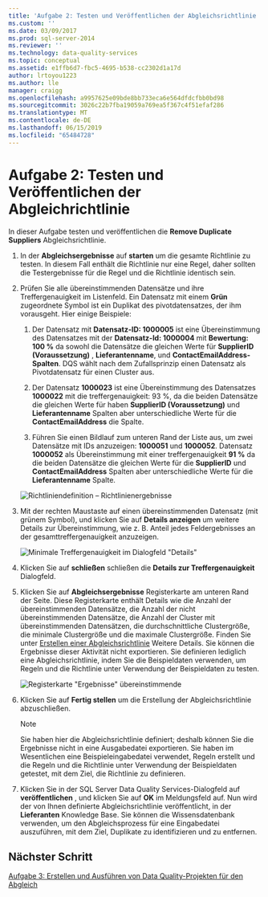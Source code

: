 ```yaml
---
title: 'Aufgabe 2: Testen und Veröffentlichen der Abgleichsrichtlinie | Microsoft-Dokumentation'
ms.custom: ''
ms.date: 03/09/2017
ms.prod: sql-server-2014
ms.reviewer: ''
ms.technology: data-quality-services
ms.topic: conceptual
ms.assetid: e1ffb6d7-fbc5-4695-b538-cc2302d1a17d
author: lrtoyou1223
ms.author: lle
manager: craigg
ms.openlocfilehash: a9957625e09bde8bb733eca6e564dfdcfbb0bd98
ms.sourcegitcommit: 3026c22b7fba19059a769ea5f367c4f51efaf286
ms.translationtype: MT
ms.contentlocale: de-DE
ms.lasthandoff: 06/15/2019
ms.locfileid: "65484728"
---
```

# <a name="task-2-testing-and-publishing-the-matching-policy"></a>Aufgabe 2: Testen und Veröffentlichen der Abgleichrichtlinie
  In dieser Aufgabe testen und veröffentlichen die **Remove Duplicate Suppliers** Abgleichsrichtlinie.  
  
1.  In der **Abgleichsergebnisse** auf **starten** um die gesamte Richtlinie zu testen. In diesem Fall enthält die Richtlinie nur eine Regel, daher sollten die Testergebnisse für die Regel und die Richtlinie identisch sein.  
  
2.  Prüfen Sie alle übereinstimmenden Datensätze und ihre Treffergenauigkeit im Listenfeld. Ein Datensatz mit einem **Grün** zugeordnete Symbol ist ein Duplikat des pivotdatensatzes, der ihm vorausgeht. Hier einige Beispiele:  
  
    1.  Der Datensatz mit **Datensatz-ID: 1000005** ist eine Übereinstimmung des Datensatzes mit der **Datensatz-Id: 1000004** mit **Bewertung: 100 %** da sowohl die Datensätze die gleichen Werte für **SupplierID (Voraussetzung)** , **Lieferantenname**, und **ContactEmailAddress-Spalten**. DQS wählt nach dem Zufallsprinzip einen Datensatz als Pivotdatensatz für einen Cluster aus.  
  
    2.  Der Datensatz **1000023** ist eine Übereinstimmung des Datensatzes **1000022** mit die treffergenauigkeit: 93 %, da die beiden Datensätze die gleichen Werte für haben **SupplierID (Voraussetzung)** und **Lieferantenname** Spalten aber unterschiedliche Werte für die **ContactEmailAddress** die Spalte.  
  
    3.  Führen Sie einen Bildlauf zum unteren Rand der Liste aus, um zwei Datensätze mit IDs anzuzeigen: **1000051** und **1000052**. Datensatz **1000052** als Übereinstimmung mit einer treffergenauigkeit **91 %** da die beiden Datensätze die gleichen Werte für die **SupplierID** und  **ContactEmailAddress** Spalten aber unterschiedliche Werte für die **Lieferantenname** Spalte.  
  
     ![Richtliniendefinition – Richtlinienergebnisse](../../2014/tutorials/media/et-testingandpublishingthematchingpolicy-01.jpg "Richtliniendefinition – Richtlinienergebnisse")  
  
3.  Mit der rechten Maustaste auf einen übereinstimmenden Datensatz (mit grünem Symbol), und klicken Sie auf **Details anzeigen** um weitere Details zur Übereinstimmung, wie z. B. Anteil jedes Feldergebnisses an der gesamttreffergenauigkeit anzuzeigen.  
  
     ![Minimale Treffergenauigkeit im Dialogfeld "Details"](../../2014/tutorials/media/et-testingandpublishingthematchingpolicy-02.jpg "Treffergenauigkeit im Dialogfeld \"Details\"")  
  
4.  Klicken Sie auf **schließen** schließen die **Details zur Treffergenauigkeit** Dialogfeld.  
  
5.  Klicken Sie auf **Abgleichsergebnisse** Registerkarte am unteren Rand der Seite. Diese Registerkarte enthält Details wie die Anzahl der übereinstimmenden Datensätze, die Anzahl der nicht übereinstimmenden Datensätze, die Anzahl der Cluster mit übereinstimmenden Datensätzen, die durchschnittliche Clustergröße, die minimale Clustergröße und die maximale Clustergröße. Finden Sie unter [Erstellen einer Abgleichsrichtlinie](https://msdn.microsoft.com/library/hh270290.aspx) Weitere Details. Sie können die Ergebnisse dieser Aktivität nicht exportieren. Sie definieren lediglich eine Abgleichsrichtlinie, indem Sie die Beispieldaten verwenden, um Regeln und die Richtlinie unter Verwendung der Beispieldaten zu testen.  
  
     ![Registerkarte "Ergebnisse" übereinstimmende](../../2014/tutorials/media/et-testingandpublishingthematchingpolicy-03.jpg "Abgleich der Registerkarte \"Ergebnisse\"")  
  
6.  Klicken Sie auf **Fertig stellen** um die Erstellung der Abgleichsrichtlinie abzuschließen.  
  
    > [!NOTE]  
    >  Sie haben hier die Abgleichsrichtlinie definiert; deshalb können Sie die Ergebnisse nicht in eine Ausgabedatei exportieren. Sie haben im Wesentlichen eine Beispieleingabedatei verwendet, Regeln erstellt und die Regeln und die Richtlinie unter Verwendung der Beispieldaten getestet, mit dem Ziel, die Richtlinie zu definieren.  
  
7.  Klicken Sie in der SQL Server Data Quality Services-Dialogfeld auf **veröffentlichen** , und klicken Sie auf **OK** im Meldungsfeld auf. Nun wird der von Ihnen definierte Abgleichsrichtlinie veröffentlicht, in der **Lieferanten** Knowledge Base. Sie können die Wissensdatenbank verwenden, um den Abgleichsprozess für eine Eingabedatei auszuführen, mit dem Ziel, Duplikate zu identifizieren und zu entfernen.  
  
## <a name="next-step"></a>Nächster Schritt  
 [Aufgabe 3: Erstellen und Ausführen von Data Quality-Projekten für den Abgleich](../../2014/tutorials/task-3-creating-and-running-a-data-quality-project-for-matching.md)  
  
  
